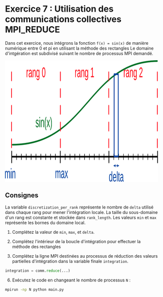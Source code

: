 # Exercice 7 : Utilisation des communications collectives MPI_REDUCE

Dans cet exercice, nous intégrons la fonction `f(x) = sin(x)` de
manière numérique entre 0 et pi en utilisant la méthode des rectangles
Le domaine d'intgération est subdivisé suivant le nombre de processus MPI demandé.

<img src="../../../../support/materiel/sin_integration.svg" height="400">

## Consignes

La variable `discretization_per_rank` représente le nombre de `delta` utilisé
dans chaque rang pour mener l'intégration locale.
La taille du sous-domaine d'un rang est constante et stockée dans `rank_length`.
Les valeurs `min` et `max` représente les bornes du domaine local.

1. Complétez la valeur de `min`, `max`, et `delta`.

2. Complétez l'intérieur de la boucle d'intégration pour effectuer la méthode des rectangles

2. Complétez la ligne MPI destinées au processus de réduction des valeurs partielles
d'intégration dans la variable finale `integration`.

```python
integration = comm.reduce(...)
```

6. Exécutez le code en changeant le nombre de processus `N` :

```bash
mpirun -np N python main.py
```
